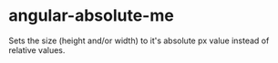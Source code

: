 angular-absolute-me
===================

Sets the size (height and/or width) to it's absolute px value instead of relative values.
